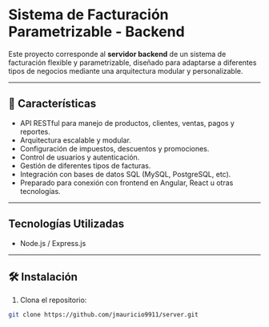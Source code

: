 # Sistema de Facturación Parametrizable - Backend

Este proyecto corresponde al **servidor backend** de un sistema de facturación flexible y parametrizable, diseñado para adaptarse a diferentes tipos de negocios mediante una arquitectura modular y personalizable.

---

## 🚀 Características

- API RESTful para manejo de productos, clientes, ventas, pagos y reportes.
- Arquitectura escalable y modular.
- Configuración de impuestos, descuentos y promociones.
- Control de usuarios y autenticación.
- Gestión de diferentes tipos de facturas.
- Integración con bases de datos SQL (MySQL, PostgreSQL, etc).
- Preparado para conexión con frontend en Angular, React u otras tecnologías.

---

## Tecnologías Utilizadas

- Node.js / Express.js


---

## 🛠️ Instalación

1. Clona el repositorio:
```bash
git clone https://github.com/jmauricio9911/server.git

